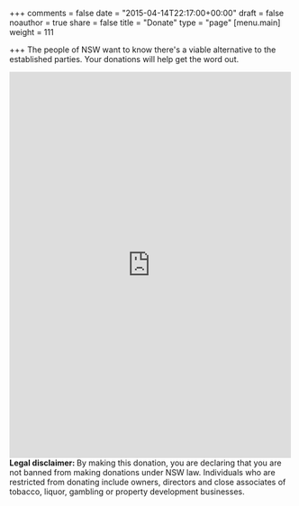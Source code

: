 +++
comments = false
date = "2015-04-14T22:17:00+00:00"
draft = false
noauthor = true
share = false
title = "Donate"
type = "page"
[menu.main]
weight = 111

+++
The people of NSW want to know there's a viable alternative to the established parties. Your donations will help get the word out.
<br>
<script src="https://donorbox.org/widget.js" paypalExpress="false"></script><iframe src="https://donorbox.org/embed/james-jansson-team-for-nsw?amount=50" height="685px" width="100%" style="max-width:500px; min-width:310px; max-height:none!important" seamless="seamless" name="donorbox" frameborder="0" scrolling="no" allowpaymentrequest style="position: absolute; margin:auto;"></iframe>
<br>
<b>Legal disclaimer: </b> 
By making this donation, you are declaring that you are not banned from making donations under NSW law. Individuals who are restricted from donating include owners, directors and close associates of tobacco, liquor, gambling or property development businesses.
